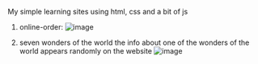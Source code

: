 My simple learning sites using html, css and a bit of js

1) online-order:
![image](https://github.com/dariiakurilenko/test-projects/assets/113102018/e4e432cf-2461-4c0f-9cad-4bb3a3ab5c7b)

2) seven wonders of the world
the info about one of the wonders of the world appears randomly on the website
![image](https://github.com/dariiakurilenko/test-projects/assets/113102018/ebac27c4-1c2a-4682-824f-36ee194ffaac)
